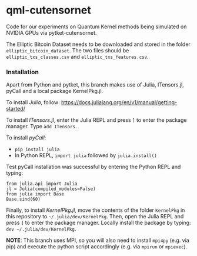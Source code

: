 # qml-cutensornet

Code for our experiments on Quantum Kernel methods being simulated on NVIDIA GPUs via pytket-cutensornet.

The Elliptic Bitcoin Dataset needs to be downloaded and stored in the folder ``elliptic_bitcoin_dataset``. The two files should be ``elliptic_txs_classes.csv`` and ``elliptic_txs_features.csv``.

### Installation

Apart from Python and pytket, this branch makes use of Julia, ITensors.jl, pyCall and a local package KernelPkg.jl.

To install *Julia*, follow: https://docs.julialang.org/en/v1/manual/getting-started/

To install *ITensors.jl*, enter the Julia REPL and press `]` to enter the package manager. Type `add ITensors`.

To install *pyCall*:
- `pip install julia`
- In Python REPL, `import julia` followed by `julia.install()`

Test pyCall installation was successful by entering the Python REPL and typing:
 ```
from julia.api import Julia
jl = Julia(compiled_modules=False)
from julia import Base
Base.sind(60)
 ```

Finally, to install *KernelPkg.jl*, move the contents of the folder `KernelPkg` in this repository to `~/.julia/dev/KernelPkg`. Then, open the Julia REPL and press `]` to enter the package manager. Locally install the package by typing:
`dev ~/.julia/dev/KernelPkg`.

**NOTE**: This branch uses MPI, so you will also need to install `mpi4py` (e.g. via pip) and execute the python script accordingly (e.g. via `mpirun` or `mpiexec`).
